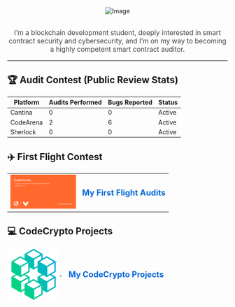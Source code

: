 
<div align="center">

  <!-- Your existing hero image -->
  <img src="https://github.com/user-attachments/assets/642ff2aa-4ca0-41ac-b287-a75fe4e2d53c" alt="Image" width="70%" height="60%"/>
  <br><br>
  <p style="max-width:800px; font-size:1.1em; color:#444;">
    I’m a blockchain development student, deeply interested in smart contract security and cybersecurity,  
    and I’m on my way to becoming a highly competent smart contract auditor.
  </p>
</div>

---

## 🏆 Audit Contest (Public Review Stats)

| Platform   | Audits Performed | Bugs Reported | Status  |
| ---------- | ---------------- | ------------- | ------- |
| Cantina    |  0               | 0             | Active  |
| CodeArena  |  2               | 6             | Active  |
| Sherlock   |  0               | 0             | Active  |


## ✈️ First Flight Contest

<table>
  <tr>
    <td width="150">
      <a href="https://github.com/rubencrxz/codehawks-firstflights" target="_blank">
        <img src="assets/6682a5d44bef822116c8a6d9_codehawks-homepage-og.png"
             alt="First Flight Audits"
             width="150"/>
      </a>
    </td>
    <td valign="middle">
      <a href="https://github.com/rubencrxz/codehawks-firstflights" target="_blank"
         style="font-size:1.3em; font-weight:bold; color:#0366d6; text-decoration:none;">
        My First Flight Audits
      </a>
    </td>
  </tr>
</table>

## 💻 CodeCrypto Projects

<div align="left">
  <a href="https://github.com/rubencrxz/web25-besu-2025" target="_blank" style="vertical-align: middle;">
    <img src="assets/CodeCrypto_logo1_420x420.png" alt="CodeCrypto Logo" width="120" style="vertical-align: middle;"/>
  </a>
  <a href="https://github.com/rubencrxz/web25-besu-2025" target="_blank"
     style="vertical-align: middle; margin-left: 16px; font-size: 1.3em; font-weight: bold; color: #0366d6; text-decoration: none;">
    My CodeCrypto Projects
  </a>
</div>



